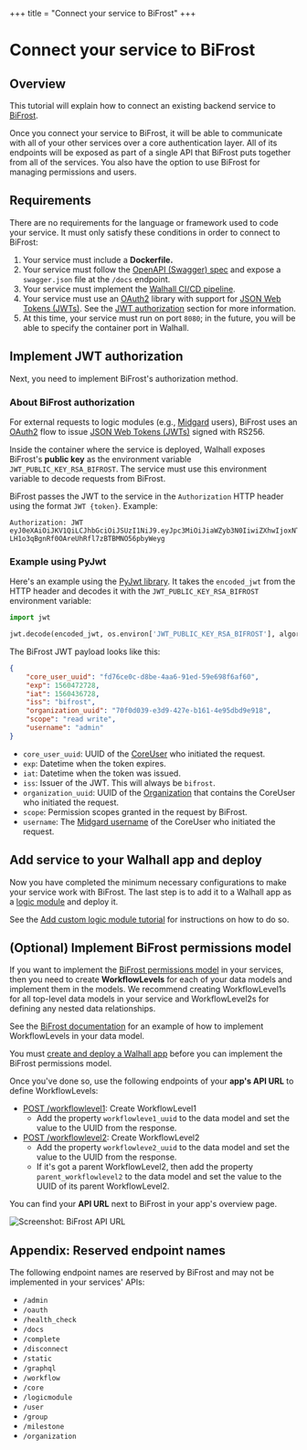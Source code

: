 +++
title = "Connect your service to BiFrost"
+++

# Connect your service to BiFrost

## Overview

This tutorial will explain how to connect an existing backend service to [BiFrost](/bifrost). 

Once you connect your service to BiFrost, it will be able to communicate with all of your other services over a core authentication layer. All of its endpoints will be exposed as part of a single API that BiFrost puts together from all of the services. You also have the option to use BiFrost for managing permissions and users.

## Requirements

There are no requirements for the language or framework used to code your service. It must only satisfy these conditions in order to connect to BiFrost:

1.  Your service must include a **Dockerfile.**
2.  Your service must follow the [OpenAPI (Swagger) spec](https://swagger.io/docs/specification/about/) and expose a `swagger.json` file at the `/docs` endpoint.
3.  Your service must implement the [Walhall CI/CD pipeline](/walhall#walhall-s-ci-cd-pipeline).
4.  Your service must use an [OAuth2](https://oauth.net/2/) library with support for [JSON Web Tokens (JWTs)](https://jwt.io). See the [JWT authorization](#implement-jwt-authorization) section for more information.
5.  At this time, your service must run on port `8080`; in the future, you will be able to specify the container port in Walhall.

## Implement JWT authorization

Next, you need to implement BiFrost's authorization method. 

### About BiFrost authorization

For external requests to logic modules (e.g., [Midgard](/midgard) users), BiFrost uses an [OAuth2](https://oauth.net/2/) flow to issue [JSON Web Tokens (JWTs)](https://jwt.io) signed with RS256. 

Inside the container where the service is deployed, Walhall exposes BiFrost's **public key** as the environment variable `JWT_PUBLIC_KEY_RSA_BIFROST`. The service must use this environment variable to decode requests from BiFrost. 

BiFrost passes the JWT to the service in the `Authorization` HTTP header using the format `JWT {token}`. Example:

```
Authorization: JWT eyJ0eXAiOiJKV1QiLCJhbGciOiJSUzI1NiJ9.eyJpc3MiOiJiaWZyb3N0IiwiZXhwIjoxNTYwNjA0OTc2LCJpYXQiOjE1NjA1MTg1NzYsImNvcmVfdXNlcl91dWlkIjoiODJiZGI2YTMtMjExOS00MThmLThjMmQtY2FhYjdlYmI4OTc1Iiwib3JnYW5pemF0aW9uX3V1aWQiOiJiMjY1YmFkNS1iODEyLTRmNDItYjNlZS0zNDFlYmJiNzJjNmIiLCJzY29wZSI6InJlYWQgd3JpdGUiLCJ1c2VybmFtZSI6ImFkbWluIn0.CV8PafWuGDZSpWRI5wC6btO6cyt9udI9P5uLBdnHzVhbbIY-LH1o3qBgnRf0OAreUhRfl7zBTBMNO56pbyWeyg
```

### Example using PyJwt

Here's an example using the [PyJwt library](https://pyjwt.readthedocs.io/en/latest/). It takes the `encoded_jwt` from the HTTP header and decodes it with the `JWT_PUBLIC_KEY_RSA_BIFROST` environment variable:

```python
import jwt

jwt.decode(encoded_jwt, os.environ['JWT_PUBLIC_KEY_RSA_BIFROST'], algorithms=['RS256'])
```

The BiFrost JWT payload looks like this:

```json
{
	"core_user_uuid": "fd76ce0c-d8be-4aa6-91ed-59e698f6af60",
	"exp": 1560472728,
	"iat": 1560436728,
	"iss": "bifrost",
	"organization_uuid": "70f0d039-e3d9-427e-b161-4e95dbd9e918",
	"scope": "read write",
	"username": "admin"
}
```

-  `core_user_uuid`: UUID of the [CoreUser](/bifrost#coreuser) who initiated the request.
-  `exp`: Datetime when the token expires.
-  `iat`: Datetime when the token was issued.
-  `iss`: Issuer of the JWT. This will always be `bifrost`.
-  `organization_uuid`: UUID of the [Organization](/bifrost#organization) that contains the CoreUser who initiated the request.
-  `scope`: Permission scopes granted in the request by BiFrost.
-  `username`: The [Midgard username](/midgard) of the CoreUser who initiated the request.


## Add service to your Walhall app and deploy

Now you have completed the minimum necessary configurations to make your service work with BiFrost. The last step is to add it to a Walhall app as a [logic module](/library#about-logic-modules) and deploy it.

See the [Add custom logic module tutorial](/walhall/tutorials/add-logic-module-to-application) for instructions on how to do so.

## (Optional) Implement BiFrost permissions model

If you want to implement the [BiFrost permissions model](/bifrost#permissions-model) in your services, then you need to create **WorkflowLevels** for each of your data models and implement them in the models. We recommend creating WorkflowLevel1s for all top-level data models in your service and WorkflowLevel2s for defining any nested data relationships.

See the [BiFrost documentation](/bifrost#example-implementation) for an example of how to implement WorkflowLevels in your data model.

You must [create and deploy a Walhall app](/walhall/tutorials/get-started) before you can implement the BiFrost permissions model.

Once you've done so, use the following endpoints of your **app's API URL** to define WorkflowLevels:

-  [POST /workflowlevel1](/api/bifrost#!/workflowlevel1/workflowlevel1_create): Create WorkflowLevel1
	-  Add the property `workflowleve1_uuid` to the data model and set the value to the UUID from the response.
-  [POST /workflowlevel2](/api/bifrost#!/workflowlevel2/workflowlevel2_create): Create WorkflowLevel2
	-  Add the property `workflowleve2_uuid` to the data model and set the value to the UUID from the response.
	-  If it's got a parent WorkflowLevel2, then add the property `parent_workflowlevel2` to the data model and set the value to the UUID of its parent WorkflowLevel2.

You can find your **API URL** next to BiFrost in your app's overview page.

![Screenshot: BiFrost API URL](/walhall/_assets/bifrost-api-url.png)

## Appendix: Reserved endpoint names

The following endpoint names are reserved by BiFrost and may not be implemented in your services' APIs:

- `/admin`
- `/oauth`
- `/health_check`
- `/docs`
- `/complete`
- `/disconnect`
- `/static`
- `/graphql`
- `/workflow`
- `/core`
- `/logicmodule`
- `/user`
- `/group`
- `/milestone`
- `/organization`
